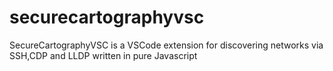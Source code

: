 # securecartographyvsc
SecureCartographyVSC is a VSCode extension for discovering networks via SSH,CDP and LLDP written in pure Javascript
